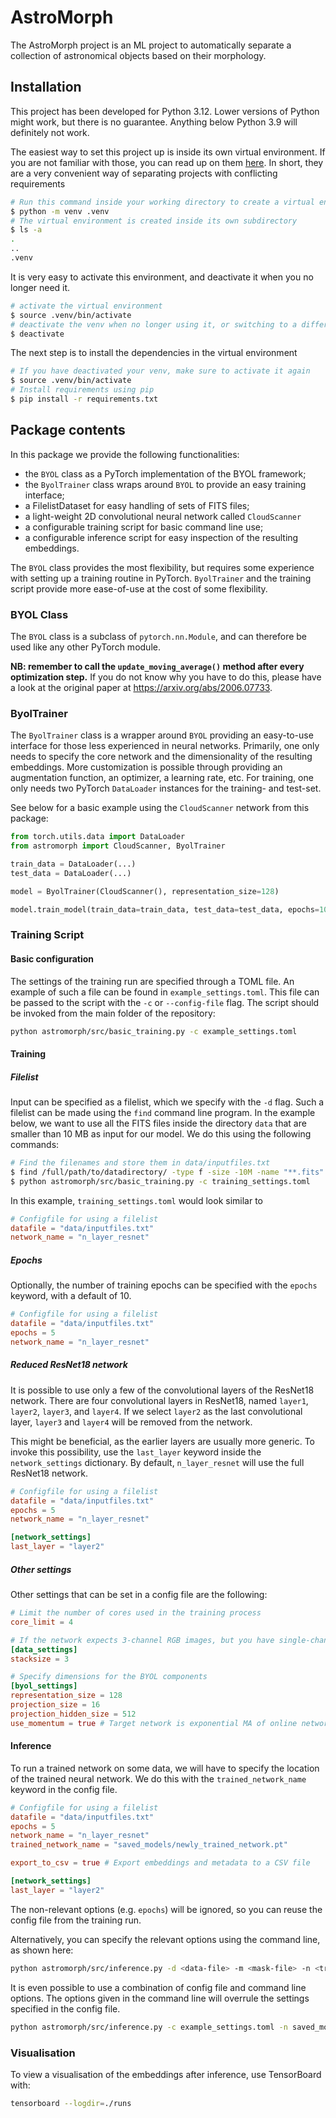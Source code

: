 # AstroMorph

The AstroMorph project is an ML project to automatically separate a collection of astronomical objects based on their morphology.

## Installation

This project has been developed for Python 3.12.
Lower versions of Python might work, but there is no guarantee.
Anything below Python 3.9 will definitely not work.

The easiest way to set this project up is inside its own virtual environment.
If you are not familiar with those, you can read up on them [here](https://docs.python.org/3/library/venv.html).
In short, they are a very convenient way of separating projects with conflicting
requirements

```bash
# Run this command inside your working directory to create a virtual environment
$ python -m venv .venv
# The virtual environment is created inside its own subdirectory
$ ls -a
.
..
.venv
```

It is very easy to activate this environment, and deactivate it when you no longer need it.

```bash
# activate the virtual environment
$ source .venv/bin/activate
# deactivate the venv when no longer using it, or switching to a different project
$ deactivate
```

The next step is to install the dependencies in the virtual environment

```bash
# If you have deactivated your venv, make sure to activate it again
$ source .venv/bin/activate
# Install requirements using pip
$ pip install -r requirements.txt
```

## Package contents

In this package we provide the following functionalities:

- the `BYOL` class as a PyTorch implementation of the BYOL framework;
- the `ByolTrainer` class wraps around `BYOL` to provide an easy training interface;
- a FilelistDataset for easy handling of sets of FITS files;
- a light-weight 2D convolutional neural network called `CloudScanner`
- a configurable training script for basic command line use;
- a configurable inference script for easy inspection of the resulting embeddings.

The `BYOL` class provides the most flexibility, but requires some experience with setting up a training routine in PyTorch.
`ByolTrainer` and the training script provide more ease-of-use at the cost of some flexibility.

### BYOL Class

The `BYOL` class is a subclass of `pytorch.nn.Module`, and can therefore be used like any other PyTorch module.

**NB: remember to call the `update_moving_average()` method after every optimization step.**
If you do not know why you have to do this, please have a look at the original paper at <https://arxiv.org/abs/2006.07733>.

### ByolTrainer

The `ByolTrainer` class is a wrapper around `BYOL` providing an easy-to-use interface for those less experienced in neural networks.
Primarily, one only needs to specify the core network and the dimensionality of the resulting embeddings.
More customization is possible through providing an augmentation function, an optimizer, a learning rate, etc.
For training, one only needs two PyTorch `DataLoader` instances for the training- and test-set.

See below for a basic example using the `CloudScanner` network from this package:

```python
from torch.utils.data import DataLoader
from astromorph import CloudScanner, ByolTrainer

train_data = DataLoader(...)
test_data = DataLoader(...)

model = ByolTrainer(CloudScanner(), representation_size=128)

model.train_model(train_data=train_data, test_data=test_data, epochs=10)
```



### Training Script

#### Basic configuration

The settings of the training run are specified through a TOML file.
An example of such a file can be found in `example_settings.toml`.
This file can be passed to the script with the `-c` or `--config-file` flag.
The script should be invoked from the main folder of the repository:

```bash
python astromorph/src/basic_training.py -c example_settings.toml
```

#### Training

##### Filelist

Input can be specified as a filelist, which we specify with the `-d` flag.
Such a filelist can be made using the `find` command line program.
In the example below, we want to use all the FITS files inside the directory `data`
that are smaller than 10 MB as input for our model.
We do this using the following commands:

```bash
# Find the filenames and store them in data/inputfiles.txt
$ find /full/path/to/datadirectory/ -type f -size -10M -name "**.fits" > data/inputfiles.txt
$ python astromorph/src/basic_training.py -c training_settings.toml
```

In this example, `training_settings.toml` would look similar to

```toml
# Configfile for using a filelist
datafile = "data/inputfiles.txt"
network_name = "n_layer_resnet"
```

<!-- #### Masked data -->
<!---->
<!-- When extracting objects from a binary mask, the script expects the following input: -->
<!---->
<!-- - a single FITS file containing all the data -->
<!-- - a FITS file of the same size with a binary mask, where all the object pixels are coded with a `1` -->
<!---->
<!-- Now the config file would have the added keyword `maskfile`: -->
<!---->
<!-- ```toml -->
<!-- # Configfile for using masked data in two FITS files -->
<!-- datafile = "data/data_file.fits" -->
<!-- maskfile = "data/masked_file.fits" -->
<!-- network_name = "n_layer_resnet" -->
<!-- ``` -->

##### Epochs

Optionally, the number of training epochs can be specified with the `epochs` keyword, with a default of 10.

```toml
# Configfile for using a filelist
datafile = "data/inputfiles.txt"
epochs = 5
network_name = "n_layer_resnet"
```

##### Reduced ResNet18 network

It is possible to use only a few of the convolutional layers of the ResNet18 network.
There are four convolutional layers in ResNet18, named `layer1`, `layer2`,
`layer3`, and `layer4`.
If we select `layer2` as the last convolutional layer, `layer3` and `layer4`
will be removed from the network.

This might be beneficial, as the earlier layers are usually more generic.
To invoke this possibility, use the `last_layer` keyword inside the `network_settings` dictionary.
By default, `n_layer_resnet` will use the full ResNet18 network.

```toml
# Configfile for using a filelist
datafile = "data/inputfiles.txt"
epochs = 5
network_name = "n_layer_resnet"

[network_settings]
last_layer = "layer2"
```

##### Other settings

Other settings that can be set in a config file are the following:
```toml
# Limit the number of cores used in the training process
core_limit = 4

# If the network expects 3-channel RGB images, but you have single-channel images
[data_settings]
stacksize = 3

# Specify dimensions for the BYOL components
[byol_settings]
representation_size = 128
projection_size = 16
projection_hidden_size = 512
use_momentum = true # Target network is exponential MA of online network.
```

#### Inference

To run a trained network on some data, we will have to specify the location of the trained neural network.
We do this with the `trained_network_name` keyword in the config file.

```toml
# Configfile for using a filelist
datafile = "data/inputfiles.txt"
epochs = 5
network_name = "n_layer_resnet"
trained_network_name = "saved_models/newly_trained_network.pt"

export_to_csv = true # Export embeddings and metadata to a CSV file

[network_settings]
last_layer = "layer2"
```

The non-relevant options (e.g. `epochs`) will be ignored, so you can reuse the config file from the training run.

Alternatively, you can specify the relevant options using the command line, as shown here:

```bash
python astromorph/src/inference.py -d <data-file> -m <mask-file> -n <trained-network-file>
```

It is even possible to use a combination of config file and command line options.
The options given in the command line will overrule the settings specified in the config file.

```bash
python astromorph/src/inference.py -c example_settings.toml -n saved_models/newly_trained_network.pt
```

### Visualisation

To view a visualisation of the embeddings after inference, use TensorBoard with:

```bash
tensorboard --logdir=./runs
```
